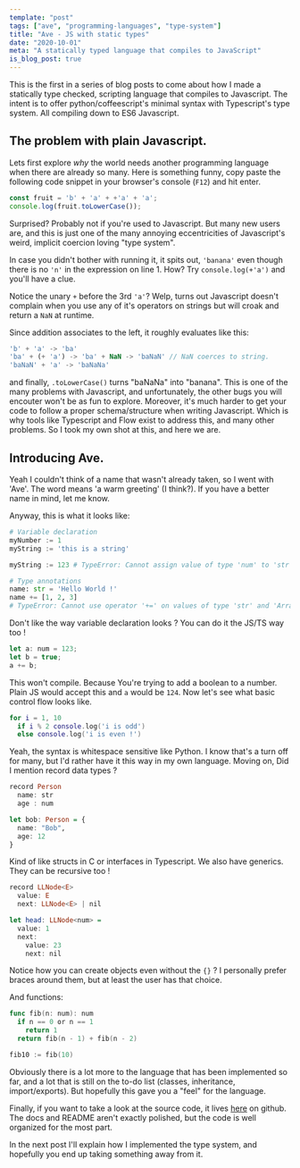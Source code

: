 ```yaml
---
template: "post" 
tags: ["ave", "programming-languages", "type-system"]
title: "Ave - JS with static types"
date: "2020-10-01"
meta: "A statically typed language that compiles to JavaScript"
is_blog_post: true
---
```


This is the first in a series of blog posts to come about how I made a statically type checked, scripting
language that compiles to Javascript. The intent is to offer python/coffeescript's minimal syntax
with Typescript's type system. All compiling down to ES6 Javascript.

## The problem with plain Javascript.

Lets first explore _why_ the world needs another programming language when there are already so many.
Here is something funny, copy paste the following code snippet in your browser's console (`F12`) and
hit enter.

```js
const fruit = 'b' + 'a' + +'a' + 'a';
console.log(fruit.toLowerCase());
```

Surprised?
Probably not if you're used to Javascript. But many new users are, and this is just one of the many annoying eccentricities
of Javascript's weird, implicit coercion loving "type system".

In case you didn't bother with running it, it spits out, `'banana'` even though there is no `'n'` in the expression on line 1.
How? Try `console.log(+'a')` and you'll have a clue.

Notice the unary `+` before the 3rd `'a'`? Welp, turns out Javascript doesn't complain when you use any of it's operators on
strings but will croak and return a `NaN` at runtime.

Since addition associates to the left, it roughly evaluates like this:

```js
'b' + 'a' -> 'ba'
'ba' + (+ 'a') -> 'ba' + NaN -> 'baNaN' // NaN coerces to string.
'baNaN' + 'a' -> 'baNaNa'
```

and finally, `.toLowerCase()` turns "baNaNa" into "banana". This is one of the many problems with Javascript,
and unfortunately, the other bugs you will encouter won't be as fun to explore. Moreover, it's much harder to get your code to
follow a proper schema/structure when writing Javascript. Which is why tools like Typescript and Flow exist to address this, and many other
problems. So I took my own shot at this, and here we are.

## Introducing Ave.

Yeah I couldn't think of a name that wasn't already taken, so I went with 'Ave'. The word means 'a warm greeting' (I think?).
If you have a better name in mind, let me know.

Anyway, this is what it looks like:

```py
# Variable declaration
myNumber := 1
myString := 'this is a string'

myString := 123 # TypeError: Cannot assign value of type 'num' to 'str'.

# Type annotations
name: str = 'Hello World !'
name += [1, 2, 3]
# TypeError: Cannot use operator '+=' on values of type 'str' and 'Array<num>'
```

Don't like the way variable declaration looks ? You can do it the JS/TS way too !

```ts
let a: num = 123;
let b = true;
a += b;
```

This won't compile. Because You're trying to add a boolean to a number.
Plain JS would accept this and `a` would be `124`. Now let's see what basic control flow looks like.

```lua
for i = 1, 10
  if i % 2 console.log('i is odd')
  else console.log('i is even !')
```

Yeah, the syntax is whitespace sensitive like Python. I know that's a turn off for many, but I'd
rather have it this way in my own language. Moving on,
Did I mention record data types ?

```hs
record Person
  name: str
  age : num

let bob: Person = {
  name: "Bob",
  age: 12
}
```

Kind of like structs in C or interfaces in Typescript.
We also have generics.
They can be recursive too !

```hs
record LLNode<E>
  value: E
  next: LLNode<E> | nil

let head: LLNode<num> =
  value: 1
  next:
    value: 23
    next: nil
```

Notice how you can create objects even without the `{}` ? I personally prefer braces around them,
but at least the user has that choice.

And functions:

```go
func fib(n: num): num
  if n == 0 or n == 1
    return 1
  return fib(n - 1) + fib(n - 2)

fib10 := fib(10)
```

Obviously there is a lot more to the language that has been implemented so far,
and a lot that is still on the to-do list (classes, inheritance, import/exports). But hopefully
this gave you a "feel" for the language.

Finally, if you want to take a look at the source code, it lives [here](https://github.com/srijan-paul/AveTS) on github.
The docs and README aren't exactly polished, but the code is well organized for the most part.

In the next post I'll explain how I implemented the type system, and hopefully you end up taking something away from it.
